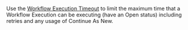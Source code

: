 Use the [Workflow Execution Timeout](/concepts/what-is-a-workflow-execution-timeout) to limit the maximum time that a Workflow Execution can be executing (have an Open status) including retries and any usage of Continue As New.